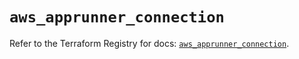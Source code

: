 # `aws_apprunner_connection`

Refer to the Terraform Registry for docs: [`aws_apprunner_connection`](https://registry.terraform.io/providers/hashicorp/aws/5.83.1/docs/resources/apprunner_connection).
